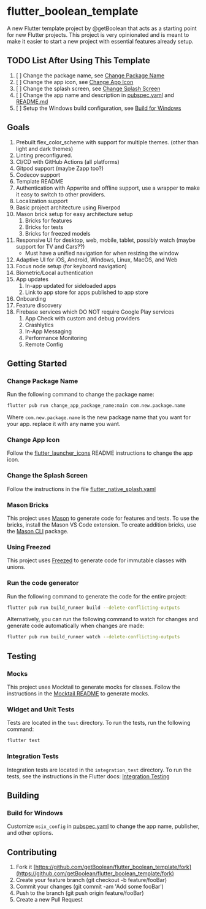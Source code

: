 # flutter_boolean_template

A new Flutter template project by @getBoolean that acts as a starting point for new Flutter projects.
This project is very opinionated and is meant to make it easier to start a new project with essential
features already setup.

## TODO List After Using This Template

1. [ ] Change the package name, see [Change Package Name](#change-package-name)
1. [ ] Change the app icon, see [Change App Icon](#change-app-icon)
1. [ ] Change the splash screen, see [Change Splash Screen](#change-the-splash-screen)
1. [ ] Change the app name and description in [pubspec.yaml](pubspec.yaml) and [README.md](README.md)
1. [ ] Setup the Windows build configuration, see [Build for Windows](#build-for-windows)

## Goals

1. Prebuilt flex_color_scheme with support for multiple themes. (other than light and dark themes)
1. Linting preconfigured.
1. CI/CD with GitHub Actions (all platforms)
1. Gitpod support (maybe Zapp too?)
1. Codecov support
1. Template README
1. Authentication with Appwrite and offline support, use a wrapper to make it easy to switch to other
   providers.
1. Localization support
1. Basic project architecture using Riverpod
1. Mason brick setup for easy architecture setup
   1. Bricks for features
   1. Bricks for tests
   1. Bricks for freezed models
1. Responsive UI for desktop, web, mobile, tablet, possibly watch (maybe support for TV and Cars??)
   * Must have a unified navigation for when resizing the window
1. Adaptive UI for iOS, Android, Windows, Linux, MacOS, and Web
1. Focus node setup (for keyboard navigation)
1. Biometric/Local authentication
1. App updates
   1. In-app updated for sideloaded apps
   1. Link to app store for apps published to app store
1. Onboarding
1. Feature discovery
1. Firebase services which DO NOT require Google Play services
   1. App Check with custom and debug providers
   1. Crashlytics
   1. In-App Messaging
   1. Performance Monitoring
   1. Remote Config

## Getting Started

### Change Package Name

Run the following command to change the package name:

```bash
flutter pub run change_app_package_name:main com.new.package.name
```

Where `com.new.package.name` is the new package name that you want for your app. replace it with any name you want.

### Change App Icon

Follow the [flutter_launcher_icons](https://pub.dev/packages/flutter_launcher_icons) README instructions to change the app icon.

### Change the Splash Screen

Follow the instructions in the file [flutter_native_splash.yaml](flutter_native_splash.yaml)

### Mason Bricks

This project uses [Mason](https://pub.dev/packages/mason) to generate code for features and tests.
To use the bricks, install the Mason VS Code extension. To create addition bricks, use the [Mason CLI](https://pub.dev/packages/mason_cli) package.

### Using Freezed

This project uses [Freezed](https://pub.dev/packages/freezed) to generate code for immutable classes with unions.

### Run the code generator

Run the following command to generate the code for the entire project:

```bash
flutter pub run build_runner build --delete-conflicting-outputs
```

Alternatively, you can run the following command to watch for changes and generate code automatically
when changes are made:

```bash
flutter pub run build_runner watch --delete-conflicting-outputs
```

## Testing

### Mocks

This project uses Mocktail to generate mocks for classes. Follow the instructions in the
[Mocktail README](https://pub.dev/packages/mocktail) to generate mocks.

### Widget and Unit Tests

Tests are located in the `test` directory. To run the tests, run the following command:

```bash
flutter test
```

### Integration Tests

Integration tests are located in the `integration_test` directory. To run the tests, see the instructions in the Flutter docs: [Integration Testing](https://docs.flutter.dev/cookbook/testing/integration/introduction#5-run-the-integration-test)

## Building

### Build for Windows

Customize `msix_config` in [pubspec.yaml](pubspec.yaml) to change the app name, publisher, and other options.

## Contributing

1. Fork it [https://github.com/getBoolean/flutter_boolean_template/fork](https://github.com/getBoolean/flutter_boolean_template/fork)
1. Create your feature branch (git checkout -b feature/fooBar)
1. Commit your changes (git commit -am 'Add some fooBar')
1. Push to the branch (git push origin feature/fooBar)
1. Create a new Pull Request
